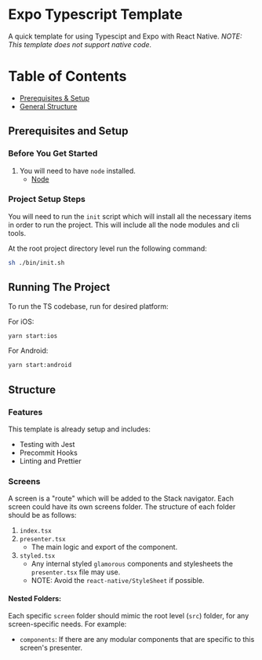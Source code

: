# Expo Typescript Template

A quick template for using Typescipt and Expo with React Native. _NOTE: This template does not support native code._

# Table of Contents
  - [Prerequisites & Setup](#prerequisites-and-setup)
  - [General Structure](#structure)

## Prerequisites and Setup
### Before You Get Started
1. You will need to have `node` installed.
    - [Node](https://nodetsx.org/en/)

### Project Setup Steps
  You will need to run the `init` script which will install all the necessary items in order to run the project. This will include all the node modules and cli tools.

  At the root project directory level run the following command:
  ```bash
  sh ./bin/init.sh
  ```    
## Running The Project
To run the TS codebase, run for desired platform:

For iOS:
```bash
yarn start:ios
```

For Android:
```bash
yarn start:android
```

## Structure
### Features
This template is already setup and includes: 
  * Testing with Jest
  * Precommit Hooks
  * Linting and Prettier
  
### Screens
A screen is a "route" which will be added to the Stack navigator. Each screen could have its own screens folder.
The structure of each folder should be as follows:
1. `index.tsx`
2. `presenter.tsx`
    * The main logic and export of the component.
3. `styled.tsx`
    * Any internal styled `glamorous` components and stylesheets the `presenter.tsx` file may use.
    * NOTE: Avoid the `react-native/StyleSheet` if possible.
#### Nested Folders:
Each specific `screen` folder should mimic the root level (`src`) folder, for any screen-specific needs. For example:
- `components`: If there are any modular components that are specific to this screen's presenter.
